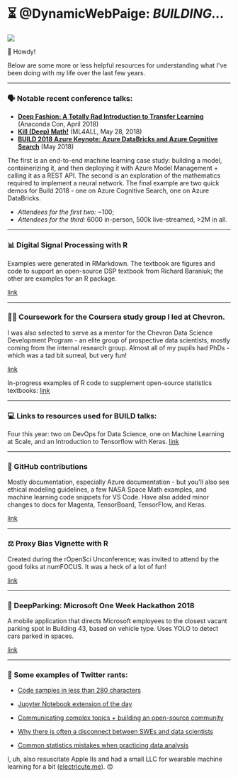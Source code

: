 # ⏳ @DynamicWebPaige: _BUILDING..._

![](https://scontent-sea1-1.xx.fbcdn.net/v/t1.0-9/21077722_10155661650751672_7301813282035742921_n.jpg?_nc_cat=110&_nc_ht=scontent-sea1-1.xx&oh=f4a69e45b87125942531cc562a1a9d0b&oe=5C56296D)

👋 Howdy!
 
Below are some more or less helpful resources for understanding what I've been doing with my life over the last few years. 

-----------------------------------------

### 🗣 Notable recent conference talks:
* **[Deep Fashion: A Totally Rad Introduction to Transfer Learning](https://www.youtube.com/watch?v=Kl1QeOMwe-A)** (Anaconda Con, April 2018)
* **[Kill (Deep) Math!](https://www.youtube.com/watch?v=n5ae9SejRh4)** (ML4ALL, May 28, 2018)
* **[BUILD 2018 Azure Keynote: Azure DataBricks and Azure Cognitive Search](https://www.youtube.com/watch?v=n5ae9SejRh4)** (May 2018)
 
The first is an end-to-end machine learning case study: building a model, containerizing it, and then deploying it with Azure Model Management + calling it as a REST API. The second is an exploration of the mathematics required to implement a neural network. The final example are two quick demos for Build 2018 - one on Azure Cognitive Search, one on Azure DataBricks.
 
- _Attendees for the first two:_ ~100; 
- _Attendees for the third:_ 6000 in-person, 500k live-streamed, >2M in all.

-----------------------------------------

### 📊 Digital Signal Processing with R 
Examples were generated in RMarkdown. The textbook are figures and code to support an open-source DSP textbook from Richard Baraniuk; the other are examples for an R package.

[link](http://signalsand.systems)

-----------------------------------------

### 👩‍🏫 Coursework for the Coursera study group I led at Chevron. 
I was also selected to serve as a mentor for the Chevron Data Science Development Program - an elite group of prospective data scientists, mostly coming from the internal research group. Almost all of my pupils had PhDs - which was a tad bit surreal, but very fun!

[link](http://calculated.solutions/coursera)
 
In-progress examples of R code to supplement open-source statistics textbooks:
[link](http://calculated.solutions/stats.html)

-----------------------------------------

### 💻 Links to resources used for BUILD talks:
Four this year: two on DevOps for Data Science, one on Machine Learning at Scale, and an Introduction to Tensorflow with Keras.
[link](https://notebooks.azure.com/dynamicwebpaige/libraries/mvpsummit-1)

-----------------------------------------

### 💾 GitHub contributions
Mostly documentation, especially Azure documentation - but you'll also see ethical modeling guidelines, a few NASA Space Math examples, and machine learning code snippets for VS Code. Have also added minor changes to docs for Magenta, TensorBoard, TensorFlow, and Keras.

[link](https://github.com/dynamicwebpaige?tab=repositories)

-----------------------------------------

### ⚖ Proxy Bias Vignette with R
Created during the rOpenSci Unconference; was invited to attend by the good folks at numFOCUS. It was a heck of a lot of fun!

[link](http://blog.revolutionanalytics.com/2018/06/understanding-bias.html)

-----------------------------------------

### 🚛 DeepParking: Microsoft One Week Hackathon 2018
A mobile application that directs Microsoft employees to the closest vacant parking spot in Building 43, based on vehicle type. Uses YOLO to detect cars parked in spaces.

[link](https://github.com/DeepParking/DeepParking)

-----------------------------------------

### 🐤 Some examples of Twitter rants:

* [Code samples in less than 280 characters](https://twitter.com/DynamicWebPaige/status/928101793971699712)
 
* [Jupyter Notebook extension of the day](https://twitter.com/DynamicWebPaige/status/984305155783909376)
 
* [Communicating complex topics + building an open-source community](https://twitter.com/DynamicWebPaige/status/945702102214594560)
 
* [Why there is often a disconnect between SWEs and data scientists](https://twitter.com/i/moments/937075112343371777)
 
* [Common statistics mistakes when practicing data analysis](https://twitter.com/DynamicWebPaige/status/1045181095518654464)
 
I, uh, also resuscitate Apple IIs and had a small LLC for wearable machine learning for a bit ([electricute.me](http://electricute.me)). 😊
